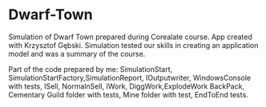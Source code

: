 # Dwarf-Town

Simulation of Dwarf Town prepared during Corealate course. App created with Krzysztof Gębski.
Simulation tested our skills in creating an application model and was a summary of the course.

Part of the code prepared by me:
SimulationStart, SimulationStartFactory,SimulationReport,
IOutputwriter, WindowsConsole with tests,
ISell, NormalnSell,
IWork, DiggWork,ExplodeWork
BackPack,
Cementary
Guild folder with tests,
Mine folder with test,
EndToEnd tests.
